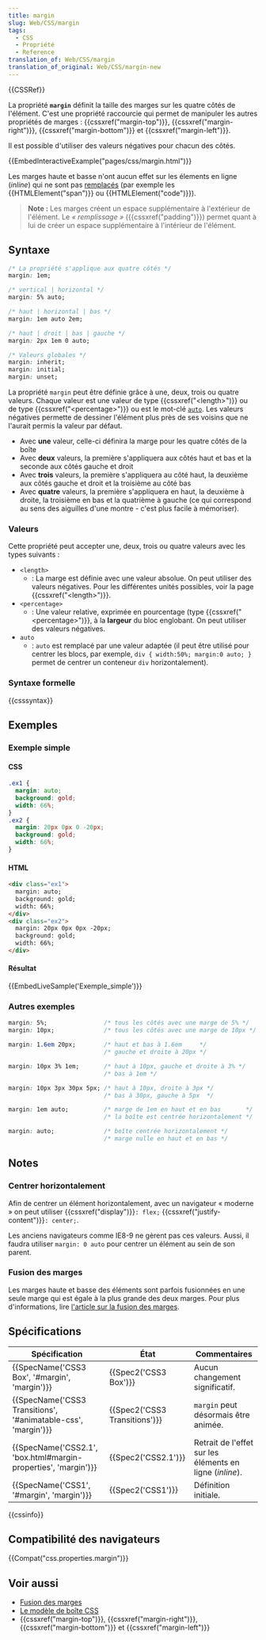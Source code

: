```yaml
---
title: margin
slug: Web/CSS/margin
tags:
  - CSS
  - Propriété
  - Reference
translation_of: Web/CSS/margin
translation_of_original: Web/CSS/margin-new
---
```

{{CSSRef}}

La propriété **`margin`** définit la taille des marges sur les quatre côtés de l'élément. C'est une propriété raccourcie qui permet de manipuler les autres propriétés de marges : {{cssxref("margin-top")}}, {{cssxref("margin-right")}}, {{cssxref("margin-bottom")}} et {{cssxref("margin-left")}}.

Il est possible d'utiliser des valeurs négatives pour chacun des côtés.

{{EmbedInteractiveExample("pages/css/margin.html")}}

Les marges haute et basse n'ont aucun effet sur les élements en ligne (_inline_) qui ne sont pas [remplacés](/fr/docs/Web/CSS/%C3%89l%C3%A9ment_remplac%C3%A9) (par exemple les {{HTMLElement("span")}} ou {{HTMLElement("code")}}).

> **Note :** Les marges créent un espace supplémentaire à l'extérieur de l'élément. Le _« remplissage »_ ({{cssxref("padding")}}) permet quant à lui de créer un espace supplémentaire à l'intérieur de l'élément.

## Syntaxe

```css
/* La propriété s'applique aux quatre côtés */
margin: 1em;

/* vertical | horizontal */
margin: 5% auto;

/* haut | horizontal | bas */
margin: 1em auto 2em;

/* haut | droit | bas | gauche */
margin: 2px 1em 0 auto;

/* Valeurs globales */
margin: inherit;
margin: initial;
margin: unset;
```

La propriété `margin` peut être définie grâce à une, deux, trois ou quatre valeurs. Chaque valeur est une valeur de type {{cssxref("&lt;length&gt;")}} ou de type {{cssxref("&lt;percentage&gt;")}} ou est le mot-clé [`auto`](#auto). Les valeurs négatives permette de dessiner l'élément plus près de ses voisins que ne l'aurait permis la valeur par défaut.

- Avec **une** valeur, celle-ci définira la marge pour les quatre côtés de la boîte
- Avec **deux** valeurs, la première s'appliquera aux côtés haut et bas et la seconde aux côtés gauche et droit
- Avec **trois** valeurs, la première s'appliquera au côté haut, la deuxième aux côtés gauche et droit et la troisième au côté bas
- Avec **quatre** valeurs, la première s'appliquera en haut, la deuxième à droite, la troisième en bas et la quatrième à gauche (ce qui correspond au sens des aiguilles d'une montre - c'est plus facile à mémoriser).

### Valeurs

Cette propriété peut accepter une, deux, trois ou quatre valeurs avec les types suivants :

- `<length>`
  - : La marge est définie avec une valeur absolue. On peut utiliser des valeurs négatives. Pour les différentes unités possibles, voir la page {{cssxref("&lt;length&gt;")}}.
- `<percentage>`
  - : Une valeur relative, exprimée en pourcentage (type {{cssxref("&lt;percentage&gt;")}}, à la **largeur** du bloc englobant. On peut utiliser des valeurs négatives.
- `auto`
  - : `auto` est remplacé par une valeur adaptée (il peut être utilisé pour centrer les blocs, par exemple, `div { width:50%; margin:0 auto; }` permet de centrer un conteneur `div` horizontalement).

### Syntaxe formelle

{{csssyntax}}

## Exemples

### Exemple simple

#### CSS

```css
.ex1 {
  margin: auto;
  background: gold;
  width: 66%;
}
.ex2 {
  margin: 20px 0px 0 -20px;
  background: gold;
  width: 66%;
}
```

#### HTML

```html
<div class="ex1">
  margin: auto;
  background: gold;
  width: 66%;
</div>
<div class="ex2">
  margin: 20px 0px 0px -20px;
  background: gold;
  width: 66%;
</div>
```

#### Résultat

{{EmbedLiveSample('Exemple_simple')}}

### Autres exemples

```css
margin: 5%;                /* tous les côtés avec une marge de 5% */
margin: 10px;              /* tous les côtés avec une marge de 10px */

margin: 1.6em 20px;        /* haut et bas à 1.6em     */
                           /* gauche et droite à 20px */

margin: 10px 3% 1em;       /* haut à 10px, gauche et droite à 3% */
                           /* bas à 1em */

margin: 10px 3px 30px 5px; /* haut à 10px, droite à 3px */
                           /* bas à 30px, gauche à 5px  */

margin: 1em auto;          /* marge de 1em en haut et en bas       */
                           /* la boîte est centrée horizontalement */

margin: auto;              /* boîte centrée horizontalement */
                           /* marge nulle en haut et en bas */
```

## Notes

### Centrer horizontalement

Afin de centrer un élément horizontalement, avec un navigateur « moderne » on peut utiliser {{cssxref("display")}}`: flex;` {{cssxref("justify-content")}}`: center;`.

Les anciens navigateurs comme IE8-9 ne gèrent pas ces valeurs. Aussi, il faudra utiliser `margin: 0 auto` pour centrer un élément au sein de son parent.

### Fusion des marges

Les marges haute et basse des éléments sont parfois fusionnées en une seule marge qui est égale à la plus grande des deux marges. Pour plus d'informations, lire [l'article sur la fusion des marges](/fr/docs/Web/CSS/CSS_Box_Model/Mastering_margin_collapsing).

## Spécifications

| Spécification                                                                        | État                                     | Commentaires                                             |
| ------------------------------------------------------------------------------------ | ---------------------------------------- | -------------------------------------------------------- |
| {{SpecName('CSS3 Box', '#margin', 'margin')}}                         | {{Spec2('CSS3 Box')}}             | Aucun changement significatif.                           |
| {{SpecName('CSS3 Transitions', '#animatable-css', 'margin')}}     | {{Spec2('CSS3 Transitions')}} | `margin` peut désormais être animée.                     |
| {{SpecName('CSS2.1', 'box.html#margin-properties', 'margin')}} | {{Spec2('CSS2.1')}}                 | Retrait de l'effet sur les éléments en ligne (_inline_). |
| {{SpecName('CSS1', '#margin', 'margin')}}                             | {{Spec2('CSS1')}}                 | Définition initiale.                                     |

{{cssinfo}}

## Compatibilité des navigateurs

{{Compat("css.properties.margin")}}

## Voir aussi

- [Fusion des marges](/fr/docs/Web/CSS/CSS_Box_Model/Mastering_margin_collapsing)
- [Le modèle de boîte CSS](/en-US/docs/Learn/CSS/Building_blocks/The_box_model)
- {{cssxref("margin-top")}}, {{cssxref("margin-right")}}, {{cssxref("margin-bottom")}} et {{cssxref("margin-left")}}

